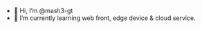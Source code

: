 - 👋 Hi, I’m @mash3-gt
- 🌱 I’m currently learning web front, edge device & cloud service.

<!---
mash3-gt/mash3-gt is a ✨ special ✨ repository because its `README.md` (this file) appears on your GitHub profile.
You can click the Preview link to take a look at your changes.
--->
